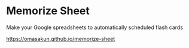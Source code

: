 # Memorize Sheet
Make your Google spreadsheets to automatically scheduled flash cards

https://omasakun.github.io/memorize-sheet
